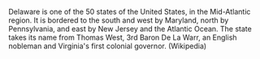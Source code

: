 Delaware is one of the 50 states of the United States, in the Mid-Atlantic region. It is bordered to the south and west by Maryland, north by Pennsylvania, and east by New Jersey and the Atlantic Ocean. The state takes its name from Thomas West, 3rd Baron De La Warr, an English nobleman and Virginia's first colonial governor. (Wikipedia)
